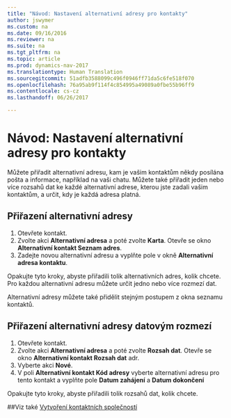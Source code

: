 ```yaml
---
title: "Návod: Nastavení alternativní adresy pro kontakty"
author: jswymer
ms.custom: na
ms.date: 09/16/2016
ms.reviewer: na
ms.suite: na
ms.tgt_pltfrm: na
ms.topic: article
ms.prod: dynamics-nav-2017
ms.translationtype: Human Translation
ms.sourcegitcommit: 51adfb3588099c496f0946ff71da5c6fe518f070
ms.openlocfilehash: 76a95ab9f114f4c854995a49089a0fbe55b96ff9
ms.contentlocale: cs-cz
ms.lasthandoff: 06/26/2017

---
```

# <a name="how-to-set-up-alternative-addresses-for-contacts"></a>Návod: Nastavení alternativní adresy pro kontakty
Můžete přiřadit alternativní adresu, kam je vašim kontaktům někdy posílána pošta a informace, například na vaši chatu. Můžete také přiřadit jeden nebo více rozsahů dat ke každé alternativní adrese, kterou jste zadali vašim kontaktům, a určit, kdy je každá adresa platná.

## <a name="to-assign-an-alternative-address"></a>Přiřazení alternativní adresy
1. Otevřete kontakt.
2. Zvolte akci **Alternativní adresa** a poté zvolte **Karta**. Otevře se okno **Alternativní kontakt  Seznam adres**.
3. Zadejte novou alternativní adresu a vyplňte pole v okně **Alternativní adresa kontaktu**.

Opakujte tyto kroky, abyste přiřadili tolik alternativních adres, kolik chcete. Pro každou alternativní adresu můžete určit jedno nebo více rozmezí dat.

Alternativní adresy můžete také přidělit stejným postupem z okna seznamu kontaktů.

## <a name="to-assign-an-alternative-address-date-range"></a>Přiřazení alternativní adresy datovým rozmezí
1. Otevřete kontakt.
2. Zvolte akci **Alternativní adresa** a poté zvolte **Rozsah dat**. Otevře se okno **Alternativní kontakt   Rozsah dat** adr.
3. Vyberte akci **Nové**.
4. V poli **Alternativní kontakt Kód adresy** vyberte alternativní adresu pro tento kontakt a vyplňte pole **Datum zahájení** a **Datum dokončení** 

Opakujte tyto kroky, abyste přiřadili tolik rozsahů dat, kolik chcete.

##<a name="see-also"></a>Viz také
[Vytvoření kontaktních společností](marketing-create-contact-companies.md)

